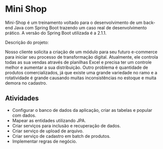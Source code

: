 # Mini Shop

Mini-Shop é um treinamento voltado para o desenvolvimento de um back-end Java com Spring Boot trazendo um caso real de desenvolvimento prático. A versão do Spring Boot utilizada é a 2.1.1.

Descrição do projeto:

Nosso cliente solicita a criação de um módulo para seu futuro e-commerce para iniciar seu processo de transformação digital. Atualmente, ele controla todas as sua vendas através de planilhas Excel e precisa ter um controle melhor e aumentar a sua distribuição. Outro problema é quantidade de produtos comercializados, já que existe uma grande variedade no ramo e a rotatividade é grande causando muitas inconsistências no estoque e muita demora no cadastro.

## Atividades

- Configurar o banco de dados da aplicação, criar as tabelas e popular com dados.
- Mapear as entidades utilizando JPA.
- Criar serviços para inclusão e recuperação de dados. 
- Criar serviço de upload de arquivo.
- Criar serviço de cadastro em batch de produtos.
- Implementar regras de negócio.
